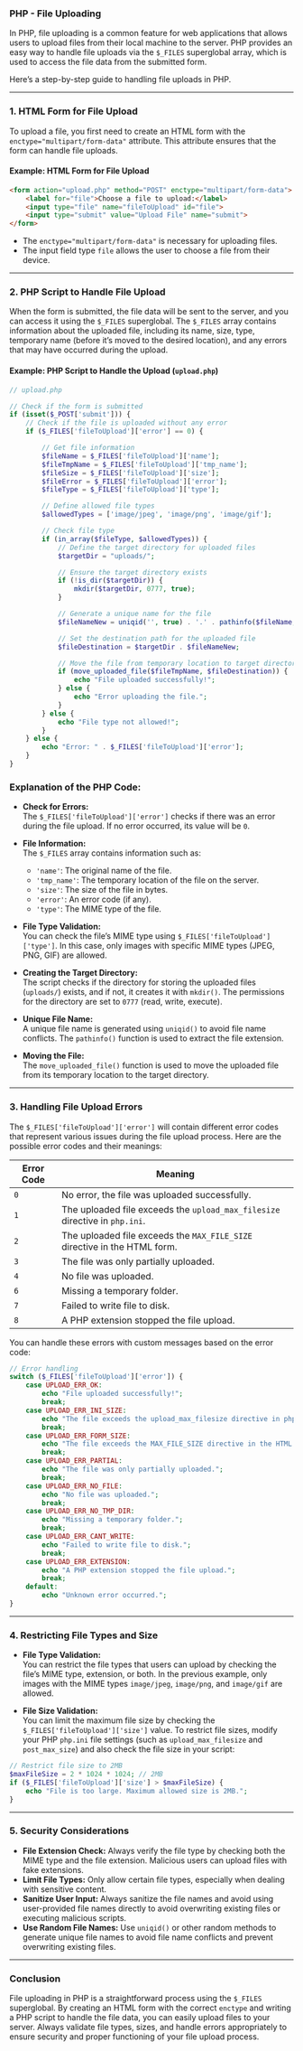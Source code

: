### PHP - File Uploading

In PHP, file uploading is a common feature for web applications that allows users to upload files from their local machine to the server. PHP provides an easy way to handle file uploads via the `$_FILES` superglobal array, which is used to access the file data from the submitted form.

Here’s a step-by-step guide to handling file uploads in PHP.

---

### 1. **HTML Form for File Upload**

To upload a file, you first need to create an HTML form with the `enctype="multipart/form-data"` attribute. This attribute ensures that the form can handle file uploads.

#### Example: HTML Form for File Upload

```html
<form action="upload.php" method="POST" enctype="multipart/form-data">
    <label for="file">Choose a file to upload:</label>
    <input type="file" name="fileToUpload" id="file">
    <input type="submit" value="Upload File" name="submit">
</form>
```

- The `enctype="multipart/form-data"` is necessary for uploading files.
- The input field type `file` allows the user to choose a file from their device.

---

### 2. **PHP Script to Handle File Upload**

When the form is submitted, the file data will be sent to the server, and you can access it using the `$_FILES` superglobal. The `$_FILES` array contains information about the uploaded file, including its name, size, type, temporary name (before it’s moved to the desired location), and any errors that may have occurred during the upload.

#### Example: PHP Script to Handle the Upload (`upload.php`)

```php
// upload.php

// Check if the form is submitted
if (isset($_POST['submit'])) {
    // Check if the file is uploaded without any error
    if ($_FILES['fileToUpload']['error'] == 0) {

        // Get file information
        $fileName = $_FILES['fileToUpload']['name'];
        $fileTmpName = $_FILES['fileToUpload']['tmp_name'];
        $fileSize = $_FILES['fileToUpload']['size'];
        $fileError = $_FILES['fileToUpload']['error'];
        $fileType = $_FILES['fileToUpload']['type'];

        // Define allowed file types
        $allowedTypes = ['image/jpeg', 'image/png', 'image/gif'];

        // Check file type
        if (in_array($fileType, $allowedTypes)) {
            // Define the target directory for uploaded files
            $targetDir = "uploads/";

            // Ensure the target directory exists
            if (!is_dir($targetDir)) {
                mkdir($targetDir, 0777, true);
            }

            // Generate a unique name for the file
            $fileNameNew = uniqid('', true) . '.' . pathinfo($fileName, PATHINFO_EXTENSION);

            // Set the destination path for the uploaded file
            $fileDestination = $targetDir . $fileNameNew;

            // Move the file from temporary location to target directory
            if (move_uploaded_file($fileTmpName, $fileDestination)) {
                echo "File uploaded successfully!";
            } else {
                echo "Error uploading the file.";
            }
        } else {
            echo "File type not allowed!";
        }
    } else {
        echo "Error: " . $_FILES['fileToUpload']['error'];
    }
}
```

### Explanation of the PHP Code:
- **Check for Errors:**  
  The `$_FILES['fileToUpload']['error']` checks if there was an error during the file upload. If no error occurred, its value will be `0`.
  
- **File Information:**  
  The `$_FILES` array contains information such as:
  - `'name'`: The original name of the file.
  - `'tmp_name'`: The temporary location of the file on the server.
  - `'size'`: The size of the file in bytes.
  - `'error'`: An error code (if any).
  - `'type'`: The MIME type of the file.

- **File Type Validation:**  
  You can check the file’s MIME type using `$_FILES['fileToUpload']['type']`. In this case, only images with specific MIME types (JPEG, PNG, GIF) are allowed.

- **Creating the Target Directory:**  
  The script checks if the directory for storing the uploaded files (`uploads/`) exists, and if not, it creates it with `mkdir()`. The permissions for the directory are set to `0777` (read, write, execute).

- **Unique File Name:**  
  A unique file name is generated using `uniqid()` to avoid file name conflicts. The `pathinfo()` function is used to extract the file extension.

- **Moving the File:**  
  The `move_uploaded_file()` function is used to move the uploaded file from its temporary location to the target directory.

---

### 3. **Handling File Upload Errors**

The `$_FILES['fileToUpload']['error']` will contain different error codes that represent various issues during the file upload process. Here are the possible error codes and their meanings:

| Error Code | Meaning                                       |
|------------|-----------------------------------------------|
| `0`        | No error, the file was uploaded successfully. |
| `1`        | The uploaded file exceeds the `upload_max_filesize` directive in `php.ini`. |
| `2`        | The uploaded file exceeds the `MAX_FILE_SIZE` directive in the HTML form. |
| `3`        | The file was only partially uploaded.        |
| `4`        | No file was uploaded.                        |
| `6`        | Missing a temporary folder.                  |
| `7`        | Failed to write file to disk.                |
| `8`        | A PHP extension stopped the file upload.     |

You can handle these errors with custom messages based on the error code:

```php
// Error handling
switch ($_FILES['fileToUpload']['error']) {
    case UPLOAD_ERR_OK:
        echo "File uploaded successfully!";
        break;
    case UPLOAD_ERR_INI_SIZE:
        echo "The file exceeds the upload_max_filesize directive in php.ini.";
        break;
    case UPLOAD_ERR_FORM_SIZE:
        echo "The file exceeds the MAX_FILE_SIZE directive in the HTML form.";
        break;
    case UPLOAD_ERR_PARTIAL:
        echo "The file was only partially uploaded.";
        break;
    case UPLOAD_ERR_NO_FILE:
        echo "No file was uploaded.";
        break;
    case UPLOAD_ERR_NO_TMP_DIR:
        echo "Missing a temporary folder.";
        break;
    case UPLOAD_ERR_CANT_WRITE:
        echo "Failed to write file to disk.";
        break;
    case UPLOAD_ERR_EXTENSION:
        echo "A PHP extension stopped the file upload.";
        break;
    default:
        echo "Unknown error occurred.";
}
```

---

### 4. **Restricting File Types and Size**

- **File Type Validation:**  
  You can restrict the file types that users can upload by checking the file’s MIME type, extension, or both. In the previous example, only images with the MIME types `image/jpeg`, `image/png`, and `image/gif` are allowed.

- **File Size Validation:**  
  You can limit the maximum file size by checking the `$_FILES['fileToUpload']['size']` value. To restrict file sizes, modify your PHP `php.ini` file settings (such as `upload_max_filesize` and `post_max_size`) and also check the file size in your script:

```php
// Restrict file size to 2MB
$maxFileSize = 2 * 1024 * 1024; // 2MB
if ($_FILES['fileToUpload']['size'] > $maxFileSize) {
    echo "File is too large. Maximum allowed size is 2MB.";
}
```

---

### 5. **Security Considerations**

- **File Extension Check:** Always verify the file type by checking both the MIME type and the file extension. Malicious users can upload files with fake extensions.
- **Limit File Types:** Only allow certain file types, especially when dealing with sensitive content.
- **Sanitize User Input:** Always sanitize the file names and avoid using user-provided file names directly to avoid overwriting existing files or executing malicious scripts.
- **Use Random File Names:** Use `uniqid()` or other random methods to generate unique file names to avoid file name conflicts and prevent overwriting existing files.

---

### Conclusion

File uploading in PHP is a straightforward process using the `$_FILES` superglobal. By creating an HTML form with the correct `enctype` and writing a PHP script to handle the file data, you can easily upload files to your server. Always validate file types, sizes, and handle errors appropriately to ensure security and proper functioning of your file upload process.
